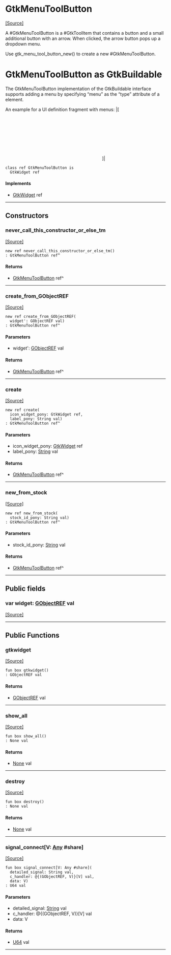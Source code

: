 # GtkMenuToolButton
<span class="source-link">[[Source]](src/gtk3/GtkMenuToolButton.md#L6)</span>

A #GtkMenuToolButton is a #GtkToolItem that contains a button and
a small additional button with an arrow. When clicked, the arrow
button pops up a dropdown menu.

Use gtk_menu_tool_button_new() to create a new
#GtkMenuToolButton.

# GtkMenuToolButton as GtkBuildable

The GtkMenuToolButton implementation of the GtkBuildable interface
supports adding a menu by specifying “menu” as the “type” attribute
of a <child> element.

An example for a UI definition fragment with menus:
|[
<object class="GtkMenuToolButton">
  <child type="menu">
    <object class="GtkMenu"/>
  </child>
</object>
]|


```pony
class ref GtkMenuToolButton is
  GtkWidget ref
```

#### Implements

* [GtkWidget](gtk3-GtkWidget.md) ref

---

## Constructors

### never_call_this_constructor_or_else_tm
<span class="source-link">[[Source]](src/gtk3/GtkMenuToolButton.md#L33)</span>


```pony
new ref never_call_this_constructor_or_else_tm()
: GtkMenuToolButton ref^
```

#### Returns

* [GtkMenuToolButton](gtk3-GtkMenuToolButton.md) ref^

---

### create_from_GObjectREF
<span class="source-link">[[Source]](src/gtk3/GtkMenuToolButton.md#L36)</span>


```pony
new ref create_from_GObjectREF(
  widget': GObjectREF val)
: GtkMenuToolButton ref^
```
#### Parameters

*   widget': [GObjectREF](gtk3-..-gobject-GObjectREF.md) val

#### Returns

* [GtkMenuToolButton](gtk3-GtkMenuToolButton.md) ref^

---

### create
<span class="source-link">[[Source]](src/gtk3/GtkMenuToolButton.md#L40)</span>


```pony
new ref create(
  icon_widget_pony: GtkWidget ref,
  label_pony: String val)
: GtkMenuToolButton ref^
```
#### Parameters

*   icon_widget_pony: [GtkWidget](gtk3-GtkWidget.md) ref
*   label_pony: [String](builtin-String.md) val

#### Returns

* [GtkMenuToolButton](gtk3-GtkMenuToolButton.md) ref^

---

### new_from_stock
<span class="source-link">[[Source]](src/gtk3/GtkMenuToolButton.md#L43)</span>


```pony
new ref new_from_stock(
  stock_id_pony: String val)
: GtkMenuToolButton ref^
```
#### Parameters

*   stock_id_pony: [String](builtin-String.md) val

#### Returns

* [GtkMenuToolButton](gtk3-GtkMenuToolButton.md) ref^

---

## Public fields

### var widget: [GObjectREF](gtk3-..-gobject-GObjectREF.md) val
<span class="source-link">[[Source]](src/gtk3/GtkMenuToolButton.md#L30)</span>



---

## Public Functions

### gtkwidget
<span class="source-link">[[Source]](src/gtk3/GtkMenuToolButton.md#L32)</span>


```pony
fun box gtkwidget()
: GObjectREF val
```

#### Returns

* [GObjectREF](gtk3-..-gobject-GObjectREF.md) val

---

### show_all
<span class="source-link">[[Source]](src/gtk3/GtkWidget.md#L4)</span>


```pony
fun box show_all()
: None val
```

#### Returns

* [None](builtin-None.md) val

---

### destroy
<span class="source-link">[[Source]](src/gtk3/GtkWidget.md#L7)</span>


```pony
fun box destroy()
: None val
```

#### Returns

* [None](builtin-None.md) val

---

### signal_connect\[V: [Any](builtin-Any.md) #share\]
<span class="source-link">[[Source]](src/gtk3/GtkWidget.md#L10)</span>


```pony
fun box signal_connect[V: Any #share](
  detailed_signal: String val,
  c_handler: @{(GObjectREF, V)}[V] val,
  data: V)
: U64 val
```
#### Parameters

*   detailed_signal: [String](builtin-String.md) val
*   c_handler: @{(GObjectREF, V)}[V] val
*   data: V

#### Returns

* [U64](builtin-U64.md) val

---

